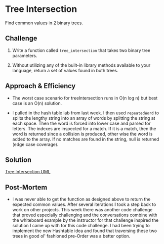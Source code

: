 # Tree Intersection
Find common values in 2 binary trees.

## Challenge
1. Write a function called ```tree_intersection``` that takes two binary tree parameters.

2. Without utilizing any of the built-in library methods available to your language, return a set of values found in both trees.

## Approach & Efficiency
* The worst case scenario for treeIntersection runs in O(n log n) but best case is an O(n) solution.

* I pulled in the hash table lab from last week. I then used ```repeatedWord``` to splits the lengthy string into an array of words by splitting the string at each space. Then the word is forced into lower case and parsed for letters. The indexes are inspected for a match. If it is a match, then the word is returned since a collision is produced, other wise the word is added to the array. If no matches are found in the string, null is returned (edge case coverage).

## Solution

[Tree Intersection UML](./assets/tree_intersection.JPG)

## Post-Mortem

* I was never able to get the function as designed above to return the expected common values. After several iterations I took a step back to work on other projects. This week there was another code challenge that proved especially challenging and the conversations combine with the whiteboard example by the instructor for that challenge inspired the solution I came up with for this code challenge. I had been trying to implement the new Hashtable idea and found that traversing these two trees in good ol' fashioned pre-Order was a better option.